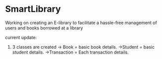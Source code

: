 # SmartLibrary
Working on creating an E-library to facilitate a hassle-free management of users and books borrowed at a library

current update:
1) 3 classes are created
  -> Book = basic book details.
  ->Student = basic student details.
  ->Transaction = Each transaction details.
